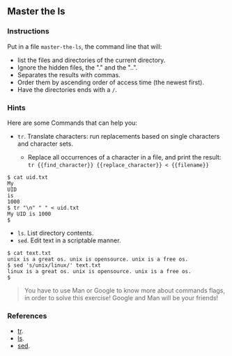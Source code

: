 ## Master the ls

### Instructions

Put in a file `master-the-ls`, the command line that will:

- list the files and directories of the current directory.
- Ignore the hidden files, the "." and the "..".
- Separates the results with commas.
- Order them by ascending order of access time (the newest first).
- Have the directories ends with a `/`.

### Hints

Here are some Commands that can help you:

- `tr`. Translate characters: run replacements based on single characters and character sets.

  - Replace all occurrences of a character in a file, and print the result:
    `tr {{find_character}} {{replace_character}} < {{filename}}`

```console
$ cat uid.txt
My
UID
is
1000
$ tr "\n" " " < uid.txt
My UID is 1000
$
```

- `ls`. List directory contents.
- `sed`. Edit text in a scriptable manner.

```console
$ cat text.txt
unix is a great os. unix is opensource. unix is a free os.
$ sed 's/unix/linux/' text.txt
linux is a great os. unix is opensource. unix is a free os.
$
```

> You have to use Man or Google to know more about commands flags, in order to solve this exercise!
> Google and Man will be your friends!

### References

- [tr](https://www.gnu.org/software/coreutils/tr).
- [ls](https://www.gnu.org/software/coreutils/ls).
- [sed](https://www.gnu.org/software/sed/manual/sed.html).

